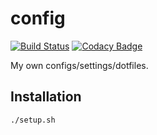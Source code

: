 config
======
[![Build Status](https://travis-ci.org/tkhoa2711/config.svg?branch=master)](https://travis-ci.org/tkhoa2711/config)
[![Codacy Badge](https://api.codacy.com/project/badge/Grade/86d5ab820f04405eb63613d0cba8fc53)](https://www.codacy.com/manual/tkhoa2711/config?utm_source=github.com&amp;utm_medium=referral&amp;utm_content=tkhoa2711/config&amp;utm_campaign=Badge_Grade)

My own configs/settings/dotfiles.

Installation
------------
```sh
./setup.sh
```

